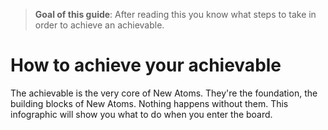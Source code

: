 > **Goal of this guide**: After reading this you know what steps to take in order to achieve an achievable.

# How to achieve your achievable

The achievable is the very core of New Atoms. They're the foundation, the building blocks of New Atoms. Nothing happens without them. This infographic will show you what to do when you enter the board.

